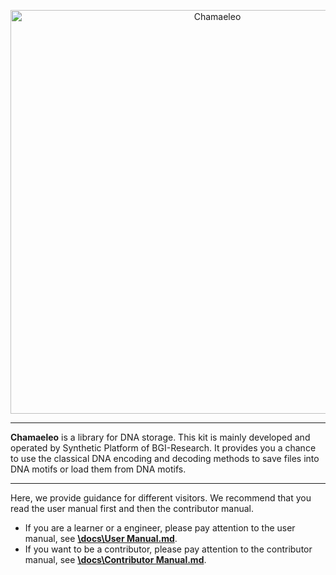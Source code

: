 <p align="center">
<img src="https://github.com/ntpz870817/Chamaeleo/blob/master/logo.png" alt="Chamaeleo" title="Chamaeleo" width="646"/>
</p>

---

**Chamaeleo** is a library for DNA storage.
This kit is mainly developed and operated by Synthetic Platform of BGI-Research.
It provides you a chance to use the classical DNA encoding and decoding methods to save files into DNA motifs or load them from DNA motifs.


---

Here, we provide guidance for different visitors.
We recommend that you read the user manual first and then the contributor manual.

- If you are a learner or a engineer, please pay attention to the user manual, see [**\docs\User Manual.md**](https://github.com/ntpz870817/Chamaeleo/blob/master/docs/User%20Manual.md).
- If you want to be a contributor, please pay attention to the contributor manual, see [**\docs\Contributor Manual.md**](https://github.com/ntpz870817/Chamaeleo/blob/master/docs/Contributor%20Manual.md).